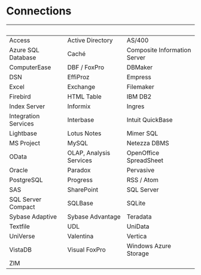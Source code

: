 # Connections
&nbsp;|&nbsp;|&nbsp;
--- | --- | ---
 Access | Active Directory | AS/400
 Azure SQL Database | Caché | Composite Information Server
 ComputerEase | DBF / FoxPro | DBMaker
 DSN | EffiProz | Empress
 Excel | Exchange | Filemaker
 Firebird | HTML Table | IBM DB2
 Index Server | Informix | Ingres
 Integration Services | Interbase | Intuit QuickBase
 Lightbase | Lotus Notes | Mimer SQL
 MS Project | MySQL | Netezza DBMS
 OData | OLAP, Analysis Services | OpenOffice SpreadSheet
 Oracle | Paradox | Pervasive
 PostgreSQL | Progress | RSS / Atom
 SAS | SharePoint | SQL Server
 SQL Server Compact | SQLBase | SQLite
 Sybase Adaptive | Sybase Advantage | Teradata
 Textfile | UDL | UniData
 UniVerse | Valentina | Vertica
 VistaDB | Visual FoxPro | Windows Azure Storage
 ZIM||
